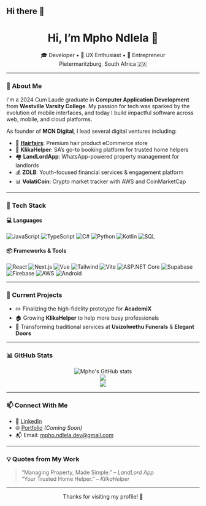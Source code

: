 ## Hi there 👋

<h1 align="center">Hi, I’m Mpho Ndlela 👋</h1>

<p align="center">
  🎓 Developer • 🧠 UX Enthusiast • 💼 Entrepreneur <br />
  Pietermaritzburg, South Africa 🇿🇦
</p>

---

### 🧾 About Me

I'm a 2024 Cum Laude graduate in **Computer Application Development** from **Westville Varsity College**. My passion for tech was sparked by the evolution of mobile interfaces, and today I build impactful software across web, mobile, and cloud platforms.

As founder of **MCN Digital**, I lead several digital ventures including:

- 🎀 [**Hairfairs**](https://hairfairs.co.za): Premium hair product eCommerce store
- 🧹 **KlikaHelper**: SA’s go-to booking platform for trusted home helpers
- 🏘️ **LandLordApp**: WhatsApp-powered property management for landlords
- 💰 **ZOLB**: Youth-focused financial services & engagement platform
- 📊 **VolatiCoin**: Crypto market tracker with AWS and CoinMarketCap

---

### 🔧 Tech Stack

#### 💻 Languages
![JavaScript](https://img.shields.io/badge/-JavaScript-F7DF1E?logo=javascript&logoColor=000)
![TypeScript](https://img.shields.io/badge/-TypeScript-3178C6?logo=typescript&logoColor=fff)
![C#](https://img.shields.io/badge/-C%23-239120?logo=c-sharp&logoColor=fff)
![Python](https://img.shields.io/badge/-Python-3776AB?logo=python&logoColor=fff)
![Kotlin](https://img.shields.io/badge/-Kotlin-7F52FF?logo=kotlin&logoColor=fff)
![SQL](https://img.shields.io/badge/-SQL-4479A1?logo=postgresql&logoColor=fff)

#### 📦 Frameworks & Tools
![React](https://img.shields.io/badge/-React-61DAFB?logo=react&logoColor=000)
![Next.js](https://img.shields.io/badge/-Next.js-000000?logo=nextdotjs&logoColor=fff)
![Vue](https://img.shields.io/badge/-Vue.js-42B883?logo=vue.js&logoColor=fff)
![Tailwind](https://img.shields.io/badge/-Tailwind-38B2AC?logo=tailwindcss&logoColor=fff)
![Vite](https://img.shields.io/badge/-Vite-646CFF?logo=vite&logoColor=fff)
![ASP.NET Core](https://img.shields.io/badge/-ASP.NET-512BD4?logo=dotnet&logoColor=fff)
![Supabase](https://img.shields.io/badge/-Supabase-3ECF8E?logo=supabase&logoColor=000)
![Firebase](https://img.shields.io/badge/-Firebase-FFCA28?logo=firebase&logoColor=000)
![AWS](https://img.shields.io/badge/-AWS-232F3E?logo=amazonaws&logoColor=fff)
![Android](https://img.shields.io/badge/-Android-3DDC84?logo=android&logoColor=fff)

---

### 🚀 Current Projects

- ✏️ Finalizing the high-fidelity prototype for **AcademiX**
- 🏠 Growing **KlikaHelper** to help more busy professionals
- 🤝 Transforming traditional services at **Usizolwethu Funerals** & **Elegant Doors**

---

### 📊 GitHub Stats

<p align="center">
  <img src="https://github-readme-stats.vercel.app/api?username=MphoNdlela&show_icons=true&theme=radical" alt="Mpho's GitHub stats" />
  <br />
  <img src="https://github-readme-streak-stats.herokuapp.com/?user=MphoNdlela&theme=radical" />
  <br />
  <img src="https://github-readme-stats.vercel.app/api/top-langs/?username=MphoNdlela&layout=compact&theme=radical" />
</p>

---

### 📫 Connect With Me

- 🧠 [LinkedIn](https://www.linkedin.com/in/mpho-ndlela/)
- 🌐 [Portfolio](#) *(Coming Soon)*
- 📬 Email: mpho.ndlela.dev@gmail.com

---

### 💡 Quotes from My Work

> “Managing Property, Made Simple.” – *LandLord App*  
> “Your Trusted Home Helper.” – *KlikaHelper*

---

<p align="center">
  Thanks for visiting my profile! 💙  
</p>
